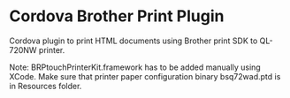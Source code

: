 Cordova Brother Print Plugin
====================

Cordova plugin to print HTML documents using Brother print SDK to QL-720NW printer.

Note:
BRPtouchPrinterKit.framework has to be added manually using XCode.
Make sure that printer paper configuration binary bsq72wad.ptd is in Resources folder.